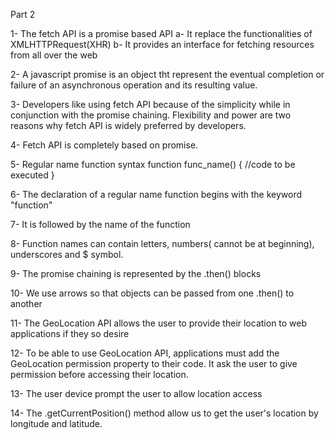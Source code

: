 Part 2

1- The fetch API is a promise based API
    a- It replace the functionalities of XMLHTTPRequest(XHR)
    b- It provides an interface for fetching resources from all over the web

2- A javascript promise is an object tht represent the eventual completion or failure of an asynchronous operation and its resulting value.

3- Developers like using fetch API because of the simplicity while in conjunction with the promise chaining. Flexibility and power are two reasons why fetch API is widely preferred by developers.

4- Fetch API is completely based on promise.

5-  Regular name function syntax
    function func_name() {
        //code to be executed
    }

6- The declaration of a regular name function begins with the keyword "function"

7- It is followed by the name of the function

8- Function names can contain letters, numbers( cannot be at beginning), underscores and $ symbol.

9- The promise chaining is represented by the .then() blocks

10- We use arrows so that objects can be passed from one .then() to another

11- The GeoLocation API allows the user to provide their location to web applications if they so desire

12- To be able to use GeoLocation API, applications must add the GeoLocation  permission property to their code. It ask the user to give permission before accessing their location. 

13- The user device prompt the user to allow location access

14- The .getCurrentPosition() method allow us to get the user's location by longitude and latitude.
